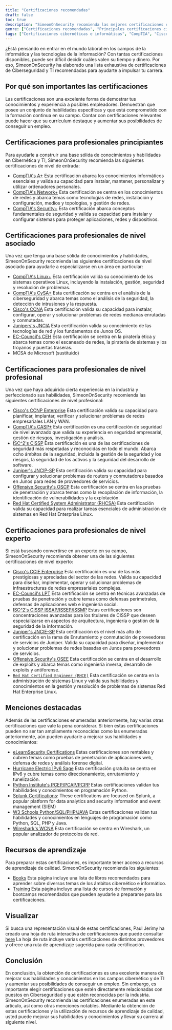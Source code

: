 ```yaml
---
title: "Certificaciones recomendadas"
draft: false
toc: true
description: "SimeonOnSecurity recomienda las mejores certificaciones cibernéticas y de TI para aquellos que buscan entrar en el mercado laboral. La lista incluye certificaciones de CompTIA, Cisco, EC-Council, ISC2, Juniper, Microsoft y Offensive Security, con diferentes niveles de experiencia: Entry, Associate, Professional y Expert. Todas las certificaciones enumeradas están directamente relacionadas con los puestos en Ciberseguridad y beneficiarán enormemente al candidato. Consulte la hoja de ruta interactiva de certificaciones para obtener una representación visual. También hay disponibles recursos de aprendizaje como libros y formación."
genre: ["Certificaciones recomendadas", "Principales certificaciones cibernéticas y de TI", "Las mejores certificaciones para demandantes de empleo", "Recomendaciones de certificación de SimeonOnSecurity", "Certificaciones CompTIA", "Certificaciones Cisco", "Certificaciones EC-Council", "Certificaciones ISC2", "Certificaciones Juniper", "Certificaciones Microsoft"]
tags: ["Certificaciones cibernéticas e informáticas", "CompTIA", "Cisco", "EC-Council", "ISC2", "Juniper", "Microsoft", "Seguridad ofensiva", "profesionales principiantes", "Competencias cibernéticas", "Seguridad", "Linux", "CySA", "CCNA", "JNCIA", "CEH", "MCSA", "CCNP Empresa", "CASP", "CISSP", "JNCIP-SP", "OSCP", "RHCSA", "recomendaciones", "libros", "formación", "hoja de ruta interactiva para la certificación", "red", "hacking ético", "pruebas de penetración", "administración del sistema", "IPv6"]
---
```

 ¿Está pensando en entrar en el mundo laboral en los campos de la informática y las tecnologías de la información? Con tantas certificaciones disponibles, puede ser difícil decidir cuáles valen su tiempo y dinero. Por eso, SimeonOnSecurity ha elaborado una lista exhaustiva de certificaciones de Ciberseguridad y TI recomendadas para ayudarte a impulsar tu carrera.

## Por qué son importantes las certificaciones

Las certificaciones son una excelente forma de demostrar tus conocimientos y experiencia a posibles empleadores. Demuestran que posee un conjunto de habilidades específicas y que está comprometido con la formación continua en su campo. Contar con certificaciones relevantes puede hacer que su currículum destaque y aumentar sus posibilidades de conseguir un empleo.

## Certificaciones para profesionales principiantes

Para ayudarle a construir una base sólida de conocimientos y habilidades en Cibernética y TI, SimeonOnSecurity recomienda las siguientes certificaciones de nivel de entrada:

- [CompTIA's A+](https://www.comptia.org/certifications/a) Esta certificación abarca los conocimientos informáticos esenciales y valida su capacidad para instalar, mantener, personalizar y utilizar ordenadores personales.
- [CompTIA's Network+](https://www.comptia.org/certifications/network) Esta certificación se centra en los conocimientos de redes y abarca temas como tecnologías de redes, instalación y configuración, medios y topologías, y gestión de redes.
- [CompTIA's Security+](https://www.comptia.org/certifications/security) Esta certificación abarca conceptos fundamentales de seguridad y valida su capacidad para instalar y configurar sistemas para proteger aplicaciones, redes y dispositivos.

## Certificaciones para profesionales de nivel asociado

Una vez que tenga una base sólida de conocimientos y habilidades, SimeonOnSecurity recomienda las siguientes certificaciones de nivel asociado para ayudarle a especializarse en un área en particular:

- [CompTIA's Linux+](https://www.comptia.org/certifications/linux) Esta certificación valida su conocimiento de los sistemas operativos Linux, incluyendo la instalación, gestión, seguridad y resolución de problemas.
- [CompTIA's CySA+](https://www.comptia.org/certifications/cybersecurity-analyst) Esta certificación se centra en el análisis de la ciberseguridad y abarca temas como el análisis de la seguridad, la detección de intrusiones y la respuesta.
- [Cisco's CCNA](https://www.cisco.com/c/en/us/training-events/training-certifications/certifications/associate/ccna.html) Esta certificación valida su capacidad para instalar, configurar, operar y solucionar problemas de redes medianas enrutadas y conmutadas.
- [Junipers's JNCIA](https://www.juniper.net/us/en/training/certification/certification-tracks/sp-routing-switching-track?tab=jnciajunos) Esta certificación valida su conocimiento de las tecnologías de red y los fundamentos de Junos OS.
- [EC-Council's CEH](https://www.eccouncil.org/programs/certified-ethical-hacker-ceh/) Esta certificación se centra en la piratería ética y abarca temas como el escaneado de redes, la piratería de sistemas y los troyanos y puertas traseras.
- MCSA de Microsoft (sustituido)

## Certificaciones para profesionales de nivel profesional

Una vez que haya adquirido cierta experiencia en la industria y perfeccionado sus habilidades, SimeonOnSecurity recomienda las siguientes certificaciones de nivel profesional:

- [Cisco's CCNP Enterprise](https://www.cisco.com/c/en/us/training-events/training-certifications/certifications/professional/ccnp-enterprise.html) Esta certificación valida su capacidad para planificar, implantar, verificar y solucionar problemas de redes empresariales LAN y WAN.
- [CompTIA's CASP+](https://www.comptia.org/certifications/comptia-advanced-security-practitioner) Esta certificación es una certificación de seguridad de nivel avanzado que valida su experiencia en seguridad empresarial, gestión de riesgos, investigación y análisis.
- [ISC^2's CISSP](https://www.isc2.org/Certifications/CISSP#) Esta certificación es una de las certificaciones de seguridad más respetadas y reconocidas en todo el mundo. Abarca ocho ámbitos de la seguridad, incluida la gestión de la seguridad y los riesgos, la seguridad de los activos y la seguridad del desarrollo de software.
- [Juniper's JNCIP-SP](https://www.juniper.net/us/en/training/certification/certification-tracks/sp-routing-switching-track?tab=jncip-sp) Esta certificación valida su capacidad para configurar y solucionar problemas de routers y conmutadores basados en Junos para redes de proveedores de servicios.
- [Offensive Security's OSCP](https://www.offensive-security.com/pwk-oscp/) Esta certificación se centra en las pruebas de penetración y abarca temas como la recopilación de información, la identificación de vulnerabilidades y la explotación.
- [Red Hat Certified System Administrator (RHCSA)](https://www.redhat.com/en/services/certification/rhcsa) Esta certificación valida su capacidad para realizar tareas esenciales de administración de sistemas en Red Hat Enterprise Linux.

## Certificaciones para profesionales de nivel experto

Si está buscando convertirse en un experto en su campo, SimeonOnSecurity recomienda obtener una de las siguientes certificaciones de nivel experto:

- [Cisco's CCIE Enterprise](https://www.cisco.com/c/en/us/training-events/training-certifications/certifications/expert/ccie-enterprise-infrastructure.html) Esta certificación es una de las más prestigiosas y apreciadas del sector de las redes. Valida su capacidad para diseñar, implementar, operar y solucionar problemas de infraestructuras de redes empresariales complejas.
- [EC-Council's LPT](https://www.eccouncil.org/programs/licensed-penetration-tester-lpt-master/) Esta certificación se centra en técnicas avanzadas de pruebas de penetración y cubre temas como defensas perimetrales, defensas de aplicaciones web e ingeniería social.
- [ISC^2's CISSP ISSAP/ISSEP/ISSMP](https://www.isc2.org/Certifications/CISSP-Concentrations) Estas certificaciones son concentraciones avanzadas para los titulares de CISSP que deseen especializarse en aspectos de arquitectura, ingeniería o gestión de la seguridad de la información.
- [Juniper's JNCIE-SP](https://www.juniper.net/us/en/training/certification/certification-tracks/sp-routing-switching-track?tab=jnciesp) Esta certificación es el nivel más alto de certificación en la rama de Enrutamiento y conmutación de proveedores de servicios de Juniper. Valida su capacidad para diseñar, implementar y solucionar problemas de redes basadas en Junos para proveedores de servicios.
- [Offensive Security's OSEE](https://www.offensive-security.com/awe-osee/) Esta certificación se centra en el desarrollo de exploits y abarca temas como ingeniería inversa, desarrollo de exploits y antiforense.
- [`Red Hat Certified Engineer (RHCE)`](https://www.redhat.com/en/services/certification/rhce) Esta certificación se centra en la administración de sistemas Linux y valida sus habilidades y conocimientos en la gestión y resolución de problemas de sistemas Red Hat Enterprise Linux.

## Menciones destacadas

Además de las certificaciones enumeradas anteriormente, hay varias otras certificaciones que vale la pena considerar. Si bien estas certificaciones pueden no ser tan ampliamente reconocidas como las enumeradas anteriormente, aún pueden ayudarle a mejorar sus habilidades y conocimientos:

- [eLearnSecurity Certifications](https://elearnsecurity.com/) Estas certificaciones son rentables y cubren temas como pruebas de penetración de aplicaciones web, defensa de redes y análisis forense digital.
- [Hurricane Electric IPv6 Sage](https://ipv6.he.net/certification/) Esta certificación gratuita se centra en IPv6 y cubre temas como direccionamiento, enrutamiento y tunelización.
- [Python Institute's PCEP/PCAP/PCPP](https://pythoninstitute.org/certification/) Estas certificaciones validan tus habilidades y conocimientos en programación Python.
- [Splunk Certifications](https://www.splunk.com/en_us/training.html): These certifications are focused on Splunk, a popular platform for data analytics and security information and event management (SIEM)
- [W3 Schools Python/SQL/PHP/JAVA](https://www.w3schools.com/CERT/default.asp) Estas certificaciones validan tus habilidades y conocimientos en lenguajes de programación como Python, SQL, PHP y Java.
- [Wireshark's WCNA](https://www.wcnacertification.com/) Esta certificación se centra en Wireshark, un popular analizador de protocolos de red.

## Recursos de aprendizaje

Para preparar estas certificaciones, es importante tener acceso a recursos de aprendizaje de calidad. SimeonOnSecurity recomienda los siguientes:

- [Books](https://simeononsecurity.com/recommendations/books/) Esta página incluye una lista de libros recomendados para aprender sobre diversos temas de los ámbitos cibernético e informático.
- [Training](https://simeononsecurity.com/recommendations/learning_resources/) Esta página incluye una lista de cursos de formación y bootcamps recomendados que pueden ayudarle a prepararse para las certificaciones.

## Visualizar

Si busca una representación visual de estas certificaciones, Paul Jerimy ha creado una hoja de ruta interactiva de certificaciones que puede consultar [here](https://pauljerimy.com/security-certification-roadmap/) La hoja de ruta incluye varias certificaciones de distintos proveedores y ofrece una ruta de aprendizaje sugerida para cada certificación.

## Conclusión

En conclusión, la obtención de certificaciones es una excelente manera de mejorar sus habilidades y conocimientos en los campos cibernético y de TI y aumentar sus posibilidades de conseguir un empleo. Sin embargo, es importante elegir certificaciones que estén directamente relacionadas con puestos en Ciberseguridad y que estén reconocidas por la industria. SimeonOnSecurity recomienda las certificaciones enumeradas en este artículo, así como otras menciones notables. Mediante la obtención de estas certificaciones y la utilización de recursos de aprendizaje de calidad, usted puede mejorar sus habilidades y conocimientos y llevar su carrera al siguiente nivel.
